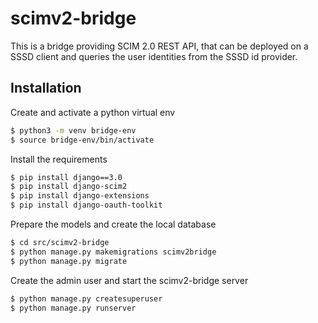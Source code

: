# scimv2-bridge

This is a bridge providing SCIM 2.0 REST API, that can be deployed on a SSSD client and queries the user identities from the SSSD id provider.

## Installation

Create and activate a python virtual env

```bash
$ python3 -m venv bridge-env
$ source bridge-env/bin/activate
```

Install the requirements

```bash
$ pip install django==3.0
$ pip install django-scim2
$ pip install django-extensions
$ pip install django-oauth-toolkit
```

Prepare the models and create the local database

```bash
$ cd src/scimv2-bridge
$ python manage.py makemigrations scimv2bridge
$ python manage.py migrate
```

Create the admin user and start the scimv2-bridge server

```bash
$ python manage.py createsuperuser
$ python manage.py runserver
```
